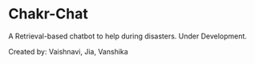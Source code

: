 # Chakr-Chat
A Retrieval-based chatbot to help during disasters. Under Development.

Created by: Vaishnavi, Jia, Vanshika
